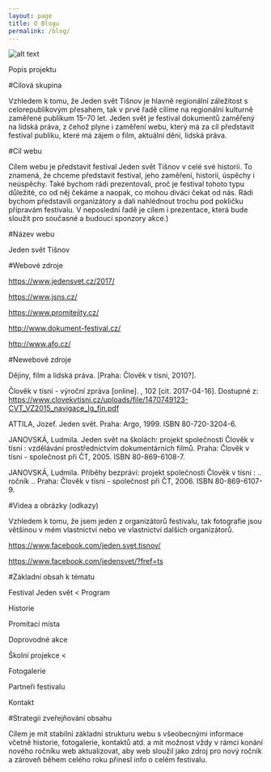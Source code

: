 ```yaml
---
layout: page
title: O Blogu
permalink: /blog/
---
```


![alt text](http://www.imgup.cz/images/2017/05/21/logo-Jeden-svet-600x337.png "Header")

Popis projektu 

#Cílová skupina 

Vzhledem k tomu, že Jeden svět Tišnov je hlavně regionální záležitost s celorepublikovým přesahem, tak v prvé řadě cílíme na regionální kulturně zaměřené publikum 15–70 let. Jeden svět je festival dokumentů zaměřený na lidská práva, z čehož plyne i zaměření webu, který má za cíl představit festival publiku, které má zájem o film, aktuální dění, lidská práva.

#Cíl webu 

Cílem webu je představit festival Jeden svět Tišnov v celé své historii. To znamená, že chceme představit festival, jeho zaměření, historii, úspěchy i neúspěchy. Také bychom rádi prezentovali, proč je festival tohoto typu důležité, co od něj čekáme a naopak, co mohou diváci čekat od nás. Rádi bychom představili organizátory a dali nahlédnout trochu pod pokličku přípravám festivalu. V neposlední řadě je cílem i prezentace, která bude sloužit pro současné a budoucí sponzory akce.) 

#Název webu 

Jeden svět Tišnov 

#Webové zdroje
                
https://www.jedensvet.cz/2017/
          

https://www.jsns.cz/
         

https://www.promitejity.cz/
      
          
http://www.dokument-festival.cz/
          

http://www.afo.cz/
        
  
#Newebové zdroje                 
    

  Dějiny, film a lidská práva. [Praha: Člověk v tísni, 2010?]. 
          
  Člověk v tísni - výroční zpráva [online]. , 102 [cit. 2017-04-16]. Dostupné z: https://www.clovekvtisni.cz/uploads/file/1470749123-CVT_VZ2015_navigace_lg_fin.pdf

                  
  ATTILA, Jozef. Jeden svět. Praha: Argo, 1999. ISBN 80-720-3204-6.
      
          
  JANOVSKÁ, Ludmila. Jeden svět na školách: projekt společnosti Člověk v tísni : vzdělávání prostřednictvím dokumentárních filmů. Praha: Člověk v tísni - společnost při ČT, 2005. ISBN 80-869-6108-7.</li>

             
  JANOVSKÁ, Ludmila. Příběhy bezpráví: projekt společnosti Člověk v tísni : .. ročník .. Praha: Člověk v tísni - společnost při ČT, 2006. ISBN 80-869-6107-9.</li>

                
#Videa a obrázky (odkazy) 
    
                
             
Vzhledem k tomu, že jsem jeden z organizátorů festivalu, tak fotografie jsou většinou v mém vlastnictví nebo ve vlastnictví dalších organizátorů.

https://www.facebook.com/jeden.svet.tisnov/
          
  
https://www.facebook.com/jedensvet/?fref=ts
          

#Základní obsah k tématu 
              
         

 Festival Jeden svět
                     <
 Program
          
          
Historie
          
 Promítací místa
          
          
Doprovodné akce 
          
 Školní projekce
                     < 
          
Fotogalerie  
          
Partneři festivalu
                    
          
 Kontakt   
          

#Strategii zveřejňování obsahu 

 Cílem je mít stabilní základní strukturu webu s všeobecnými informace včetně historie, fotogalerie, kontaktů atd. a mít možnost vždy v rámci konání nového ročníku web aktualizovat, aby web sloužil jako zdroj pro nový ročník a zároveň během celého roku přinesl info o celém festivalu. 
    